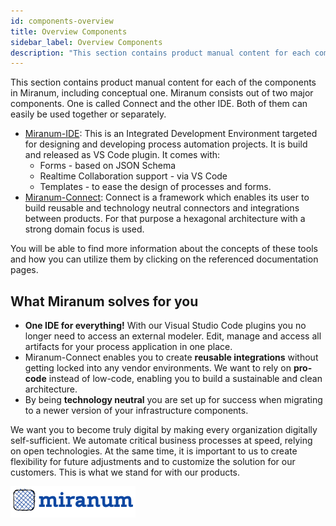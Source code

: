 ```yaml
---
id: components-overview
title: Overview Components
sidebar_label: Overview Components
description: "This section contains product manual content for each component in miranum, including conceptual content."
---
```


This section contains product manual content for each of the components in Miranum, including conceptual one. 
Miranum consists out of two major components. One is called Connect and the other IDE. Both of them can easily be used 
together or separately.
* [Miranum-IDE](./miranum-ide/intro-miranum-ide): This is an Integrated Development Environment targeted for designing and developing process automation projects. It is build and released as VS Code plugin. It comes with: 
  * Forms - based on JSON Schema 
  * Realtime Collaboration support - via VS Code 
  * Templates - to ease the design of processes and forms. 
* [Miranum-Connect](./miranum-connect/intro-miranum-connect): Connect is a framework which enables its user to build reusable and technology neutral connectors and integrations between products. For that purpose a hexagonal architecture with a strong domain focus is used. 

You will be able to find more information about the concepts of these tools and how you can utilize them by clicking on 
the referenced documentation pages. 

## What Miranum solves for you
* **One IDE for everything!** With our Visual Studio Code plugins you no longer need to access an external modeler. Edit, manage and access all artifacts for your process application in one place.
* Miranum-Connect enables you to create **reusable integrations** without getting locked into any vendor environments. We want to rely on **pro-code** instead of low-code, enabling you to build a sustainable and clean architecture.
* By being **technology neutral** you are set up for success when migrating to a newer version of your infrastructure components. 

We want you to  become truly digital by making every organization digitally self-sufficient.
We automate critical business processes at speed, relying on open technologies. 
At the same time, it is important to us to create flexibility for future adjustments and to customize the solution for our customers. 
This is what we stand for with our products.

![Miranum Logo](../../static/img/logo_blau.png)
